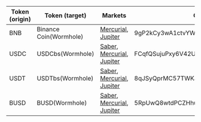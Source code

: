 | Token (origin) | Token (target)         | Markets                                                                                            | Contract address                             |
| -------------- | ---------------------- | -------------------------------------------------------------------------------------------------- | -------------------------------------------- |
| BNB            | Binance Coin(Wormhole) | [Mercurial](https://mercurial.finance/), [Jupiter](https://jup.ag/)                                | 9gP2kCy3wA1ctvYWQk75guqXuHfrEomqydHLtcTCqiLa |
| USDC           | USDCbs(Wormhole)       | [Saber](https://app.saber.so), [Mercurial](https://mercurial.finance/), [Jupiter](https://jup.ag/) | FCqfQSujuPxy6V42UvafBhsysWtEq1vhjfMN1PUbgaxA |
| USDT           | USDTbs(Wormhole)       | [Saber](https://app.saber.so), [Mercurial](https://mercurial.finance/), [Jupiter](https://jup.ag/) | 8qJSyQprMC57TWKaYEmetUR3UUiTP2M3hXdcvFhkZdmv |
| BUSD           | BUSD(Wormhole)         | [Saber](https://app.saber.so), [Mercurial](https://mercurial.finance/), [Jupiter](https://jup.ag/) | 5RpUwQ8wtdPCZHhu6MERp2RGrpobsbZ6MH5dDHkUjs2  |